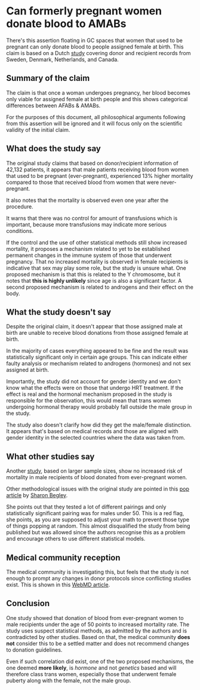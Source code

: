 # Can formerly pregnant women donate blood to AMABs

There's this assertion floating in GC spaces that women that used to be pregnant can only donate blood to people assigned female at birth. This claim is based on a Dutch [study](https://jamanetwork.com/journals/jama/article-abstract/2657356) covering donor and recipient records from Sweden, Denmark, Netherlands, and Canada.

## Summary of the claim

The claim is that once a woman undergoes pregnancy, her blood becomes only viable for assigned female at birth people and this shows categorical differences between AFABs & AMABs.

For the purposes of this document, all philosophical arguments following from this assertion will be ignored and it will focus only on the scientific validity of the initial claim.

## What does the study say

The original study claims that based on donor/recipient information of 42,132 patients, it appears that male patients receiving blood from women that used to be pregnant (ever-pregnant), experienced 13% higher mortality compared to those that received blood from women that were never-pregnant.

It also notes that the mortality is observed even one year after the procedure.

It warns that there was no control for amount of transfusions which is important, because more transfusions may indicate more serious conditions.

If the control and the use of other statistical methods still show increased mortality, it proposes a mechanism related to yet to be established permanent changes in the immune system of those that underwent pregnancy. That no increased mortality is observed in female recipients is indicative that sex may play some role, but the study is unsure what. One proposed mechanism is that this is related to the Y chromosome, but it notes that **this is highly unlikely** since age is also a significant factor. A second proposed mechanism is related to androgens and their effect on the body.

## What the study doesn't say

Despite the original claim, it doesn't appear that those assigned male at birth are unable to receive blood donations from those assigned female at birth.

In the majority of cases everything appeared to be fine and the result was statistically significant only in certain age groups. This can indicate either faulty analysis or mechanism related to androgens (hormones) and not sex assigned at birth.

Importantly, the study did not account for gender identity and we don't know what the effects were on those that undergo HRT treatment. If the effect is real and the hormonal mechanism proposed in the study is responsible for the observation, this would mean that trans women undergoing hormonal therapy would probably fall outside the male group in the study.

The study also doesn't clarify how did they get the male/female distinction. It appears that's based on medical records and those are aligned with gender identity in the selected countries where the data was taken from.

## What other studies say

Another [study](https://jamanetwork.com/journals/jama/article-abstract/2735501), based on larger sample sizes, show no increased risk of mortality in male recipients of blood donated from ever-pregnant women.

Other methodological issues with the original study are pointed in this [pop article](https://www.statnews.com/2017/10/17/blood-transfusions-pregnant-women/) by [Sharon Begley](https://twitter.com/sxbegle).

She points out that they tested a lot of different pairings and only statistically significant pairing was for males under 50. This is a red flag, she points, as you are supposed to adjust your math to prevent those type of things popping at random. This almost disqualified the study from being published but was allowed since the authors recognise this as a problem and encourage others to use different statistical models.

## Medical community reception

The medical community is investigating this, but feels that the study is not enough to prompt any changes in donor protocols since conflicting studies exist. This is shown in this [WebMD article](https://www.webmd.com/men/news/20171017/is-blood-donated-by-mothers-less-safe-for-men).

## Conclusion

One study showed that donation of blood from ever-pregnant women to male recipients under the age of 50 points to increased mortality rate. The study uses suspect statistical methods, as admitted by the authors and is contradicted by other studies. Based on that, the medical community **does not** consider this to be a settled matter and does not recommend changes to donation guidelines.

Even if such correlation did exist, one of the two proposed mechanisms, the one deemed **more likely**, is *hormone* and not *genetics* based and will therefore class trans women, especially those that underwent female puberty along with the female, not the male group.